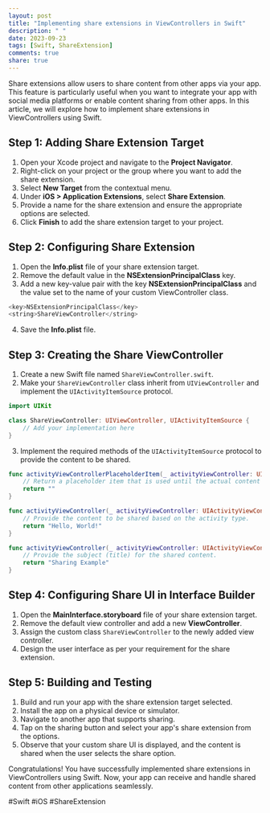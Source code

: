 ```yaml
---
layout: post
title: "Implementing share extensions in ViewControllers in Swift"
description: " "
date: 2023-09-23
tags: [Swift, ShareExtension]
comments: true
share: true
---
```


Share extensions allow users to share content from other apps via your app. This feature is particularly useful when you want to integrate your app with social media platforms or enable content sharing from other apps. In this article, we will explore how to implement share extensions in ViewControllers using Swift.

## Step 1: Adding Share Extension Target

1. Open your Xcode project and navigate to the **Project Navigator**.
2. Right-click on your project or the group where you want to add the share extension.
3. Select **New Target** from the contextual menu.
4. Under **iOS > Application Extensions**, select **Share Extension**.
5. Provide a name for the share extension and ensure the appropriate options are selected.
6. Click **Finish** to add the share extension target to your project.

## Step 2: Configuring Share Extension

1. Open the **Info.plist** file of your share extension target.
2. Remove the default value in the **NSExtensionPrincipalClass** key.
3. Add a new key-value pair with the key **NSExtensionPrincipalClass** and the value set to the name of your custom ViewController class.
   
```swift
<key>NSExtensionPrincipalClass</key>
<string>ShareViewController</string>
```

4. Save the **Info.plist** file.

## Step 3: Creating the Share ViewController

1. Create a new Swift file named `ShareViewController.swift`.
2. Make your `ShareViewController` class inherit from `UIViewController` and implement the `UIActivityItemSource` protocol.
   
```swift
import UIKit

class ShareViewController: UIViewController, UIActivityItemSource {
    // Add your implementation here
}
```

3. Implement the required methods of the `UIActivityItemSource` protocol to provide the content to be shared.
   
```swift
func activityViewControllerPlaceholderItem(_ activityViewController: UIActivityViewController) -> Any {
    // Return a placeholder item that is used until the actual content is available.
    return ""
}

func activityViewController(_ activityViewController: UIActivityViewController, itemForActivityType activityType: UIActivity.ActivityType?) -> Any? {
    // Provide the content to be shared based on the activity type.
    return "Hello, World!"
}

func activityViewController(_ activityViewController: UIActivityViewController, subjectForActivityType activityType: UIActivity.ActivityType?) -> String {
    // Provide the subject (title) for the shared content.
    return "Sharing Example"
}
```

## Step 4: Configuring Share UI in Interface Builder

1. Open the **MainInterface.storyboard** file of your share extension target.
2. Remove the default view controller and add a new **ViewController**.
3. Assign the custom class `ShareViewController` to the newly added view controller.
4. Design the user interface as per your requirement for the share extension.

## Step 5: Building and Testing

1. Build and run your app with the share extension target selected.
2. Install the app on a physical device or simulator.
3. Navigate to another app that supports sharing.
4. Tap on the sharing button and select your app's share extension from the options.
5. Observe that your custom share UI is displayed, and the content is shared when the user selects the share option.

Congratulations! You have successfully implemented share extensions in ViewControllers using Swift. Now, your app can receive and handle shared content from other applications seamlessly.

#Swift #iOS #ShareExtension